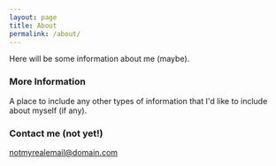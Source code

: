 ```yaml
---
layout: page
title: About
permalink: /about/
---
```


Here will be some information about me (maybe).

### More Information

A place to include any other types of information that I'd like to include about myself (if any).

### Contact me (not yet!)

[notmyrealemail@domain.com](mailto:notmyrealemail@domain.com)
